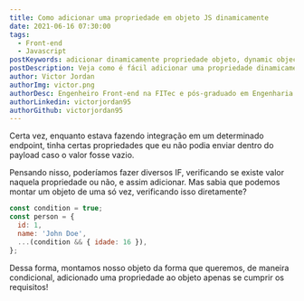 ```yaml
---
title: Como adicionar uma propriedade em objeto JS dinamicamente 
date: 2021-06-16 07:30:00
tags:
  - Front-end
  - Javascript
postKeywords: adicionar dinamicamente propriedade objeto, dynamic object, verificação objeto js, validar objeto, if object js, javascript, front-end
postDescription: Veja como é fácil adicionar uma propriedade dinamicamente em um objeto com Javascript, sem if!
author: Victor Jordan
authorImg: victor.png
authorDesc: Engenheiro Front-end na FITec e pós-graduado em Engenharia de Software pela PUC-MG e formado em Banco de Dados pela Fatec, apaixonado por usabilidade, performance e UX!
authorLinkedin: victorjordan95
authorGithub: victorjordan95
---
```


Certa vez, enquanto estava fazendo integração em um determinado endpoint, tinha certas propriedades que eu não podia enviar dentro do payload caso o valor fosse vazio.

Pensando nisso, poderíamos fazer diversos IF, verificando se existe valor naquela propriedade ou não, e assim adicionar.
Mas sabia que podemos montar um objeto de uma só vez, verificando isso diretamente?

<!-- more -->

```javascript
const condition = true;
const person = {
  id: 1,
  name: 'John Doe',
  ...(condition && { idade: 16 }),
};
```

Dessa forma, montamos nosso objeto da forma que queremos, de maneira condicional, adicionado uma propriedade ao objeto apenas se cumprir os requisitos!
